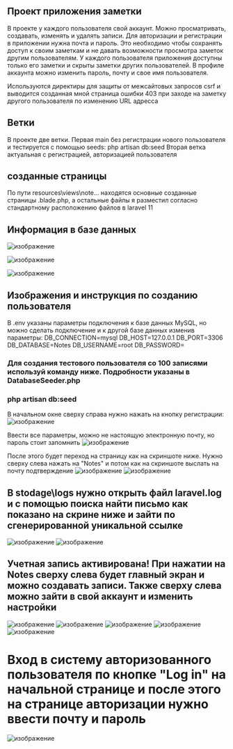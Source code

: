 ## Проект приложения заметки

В проекте у каждого пользователя свой аккаунт. Можно просматривать, создавать, изменять и удалять записи.
Для авторизации и регистрации в приложении нужна почта и пароль. Это необходимо чтобы сохранять доступ к своим заметкам и не давать возможности просмотра заметок другим пользователям. 
У каждого пользователя приложения доступны только его заметки и скрыты заметки других пользователей. В профиле аккаунта можно изменить пароль, почту и свое имя пользователя.

Используются директиры для защиты от межсайтовых запросов csrf и выводится созданная мной страница ошибки 403 при заходе на заметку другого пользователя по изменению URL адресса

## Ветки

В проекте две ветки. Первая main без регистрации нового пользователя и тестируется с помощью seeds: php artisan db:seed
Вторая ветка актуальная с регистрацией, авторизацией пользователя

## созданные страницы
По пути resources\views\note\... находятся основные созданные страницы .blade.php, а остальные файлы я разместил согласно стандартному расположению файлов в laravel 11

## Информация в базе данных

![изображение](https://github.com/user-attachments/assets/3c21e715-ea25-4e35-bbaa-b3aaca518b7a)

![изображение](https://github.com/user-attachments/assets/d528c8f4-6b06-47de-a123-fc3ebb44aaba)

![изображение](https://github.com/user-attachments/assets/097cd5f6-993a-4da5-bdd1-14dd05dcba6f)


## Изображения и инструкция по созданию пользователя

В .env указаны параметры подключения к базе данных MySQL, но можно сделать подключение и к другой базе данных изменив параметры:
DB_CONNECTION=mysql
DB_HOST=127.0.0.1
DB_PORT=3306
DB_DATABASE=Notes
DB_USERNAME=root
DB_PASSWORD=

### Для создания тестового пользователя со 100 записями используй команду ниже. Подробности указаны в DatabaseSeeder.php
### php artisan db:seed

В начальном окне сверху справа нужно нажать на кнопку регистрации:
![изображение](https://github.com/user-attachments/assets/bcffffc0-47a2-4505-9234-519c91a7bffe)

Ввести все параметры, можно не настоящую электронную почту, но пароль стоит запомнить
![изображение](https://github.com/user-attachments/assets/ee8de358-557c-4a20-bcf8-d4b1170a8e14)

После этого будет переход на страницу как на скриншоте ниже. Нужно сверху слева нажать на "Notes" и потом как на скриншоте выслать на почту подтверждение
![изображение](https://github.com/user-attachments/assets/7a4a4bbc-c5f2-41f2-9852-66bec60d8278)
![изображение](https://github.com/user-attachments/assets/44c9bc37-6458-4149-84f3-f9eaa8b61d49)

## В stodage\logs нужно открыть файл laravel.log и с помощью поиска найти письмо как показано на скрине ниже и зайти по сгенерированной уникальной ссылке
![изображение](https://github.com/user-attachments/assets/339f89e5-433d-4508-9ef1-37eb91e255e9)
![изображение](https://github.com/user-attachments/assets/1ff25512-a268-4e17-9c77-f006b5e57ed4)

## Учетная запись активирована! При нажатии на Notes сверху слева будет главный экран и можно создавать записи. Также сверху слева можно зайти в свой аккаунт и изменить настройки
![изображение](https://github.com/user-attachments/assets/985eb80c-03e6-4b82-8744-14d5c69940f6)
![изображение](https://github.com/user-attachments/assets/94ae2bf9-81ee-4bec-a47d-ec7e9800ee74)
![изображение](https://github.com/user-attachments/assets/88b527ad-c3d2-4b89-bedf-f75707ae10d7)
![изображение](https://github.com/user-attachments/assets/290afb50-ca64-4019-8ff9-fcb91718ae87)
![изображение](https://github.com/user-attachments/assets/1f50b707-54b0-43b8-baea-b728e7bd45fa)

# Вход в систему авторизованного пользователя по кнопке "Log in" на начальной странице и после этого на странице авторизации нужно ввести почту и пароль
![изображение](https://github.com/user-attachments/assets/44d5b5ef-0cf1-4436-b13e-70a2cdf7c922)
